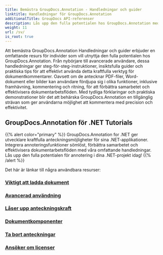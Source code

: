```yaml
---
title: Bemästra GroupDocs.Annotation - Handledningar och guider
linktitle: Handledningar för GroupDocs.Annotation
additionalTitle: GroupDocs API-referenser
description: Lås upp den fulla potentialen hos GroupDocs.Annotation med våra handledningar. Förbättra samarbetet och effektivisera arbetsflöden med omfattande guider och tips.
weight: 11
url: /sv/
is_root: true
---
```


Att bemästra GroupDocs.Annotation Handledningar och guider erbjuder en omfattande resurs för individer som vill utnyttja den fulla potentialen hos GroupDocs.Annotation. Från nybörjare till avancerade användare, dessa handledningar ger steg-för-steg-instruktioner, insiktsfulla guider och praktiska tips för att effektivt använda detta kraftfulla verktyg för dokumentkommentarer. Oavsett om de antecknar PDF-filer, Word-dokument eller bilder kan användare fördjupa sig i olika funktioner, inklusive framhävning, kommentering och ritning, för att förbättra samarbetet och effektivisera dokumentarbetsflöden. Med tydliga förklaringar och praktiska demonstrationer blir det att behärska GroupDocs.Annotation en tillgänglig strävan som ger användarna möjlighet att kommentera med precision och effektivitet.

## GroupDocs.Annotation för .NET Tutorials
{{% alert color="primary" %}}
GroupDocs.Annotation for .NET ger utvecklare kraftfulla anteckningsmöjligheter för sina .NET-applikationer. Integrera annoteringsfunktioner sömlöst, förbättra samarbetet och effektivisera dokumentarbetsflöden med våra omfattande handledningar. Lås upp den fulla potentialen för annotering i dina .NET-projekt idag!
{{% /alert %}}

Det här är länkar till några användbara resurser:
 
### [Viktigt att ladda dokument](./net/document-loading-essentials/)
### [Avancerad användning](./net/advanced-usage/)
### [Låser upp anteckningskraft](./net/unlocking-annotation-power/)
### [Dokumentkomponenter](./net/document-components/)
### [Ta bort anteckningar](./net/removing-annotations/)
### [Ansöker om licenser](./net/applying-licenses/)


